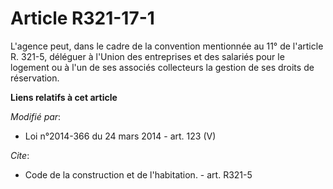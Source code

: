 # Article R321-17-1

L'agence peut, dans le cadre de la convention mentionnée au 11° de l'article R. 321-5, déléguer à l'Union des entreprises et
des salariés pour le logement ou à l'un de ses associés collecteurs la gestion de ses droits de réservation.

**Liens relatifs à cet article**

_Modifié par_:

  - Loi n°2014-366 du 24 mars 2014 - art. 123 (V)

_Cite_:

  - Code de la construction et de l'habitation. - art. R321-5
